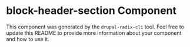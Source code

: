 # block-header-section Component

This component was generated by the `drupal-radix-cli` tool. Feel free to update this README to provide more information about your component and how to use it.